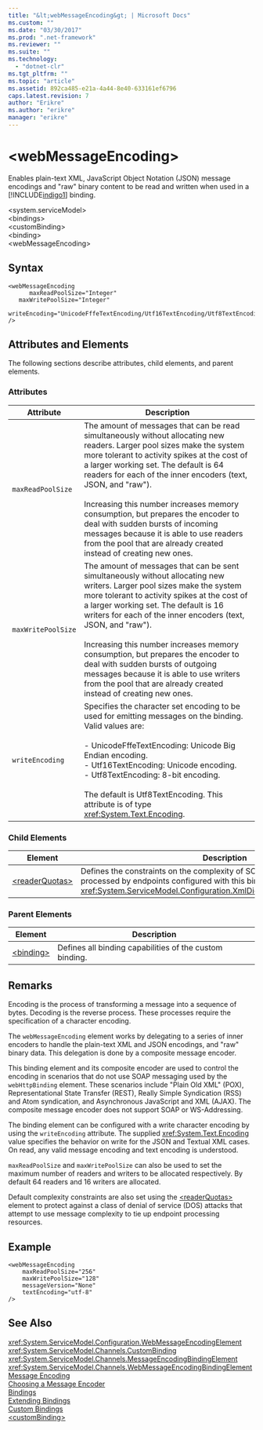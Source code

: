 ```yaml
---
title: "&lt;webMessageEncoding&gt; | Microsoft Docs"
ms.custom: ""
ms.date: "03/30/2017"
ms.prod: ".net-framework"
ms.reviewer: ""
ms.suite: ""
ms.technology: 
  - "dotnet-clr"
ms.tgt_pltfrm: ""
ms.topic: "article"
ms.assetid: 892ca485-e21a-4a44-8e40-633161ef6796
caps.latest.revision: 7
author: "Erikre"
ms.author: "erikre"
manager: "erikre"
---
```

# &lt;webMessageEncoding&gt;
Enables plain-text XML, JavaScript Object Notation (JSON) message encodings and "raw" binary content to be read and written when used in a [!INCLUDE[indigo1](../../../../../includes/indigo1-md.md)] binding.  
  
 \<system.serviceModel>  
\<bindings>  
\<customBinding>  
\<binding>  
\<webMessageEncoding>  
  
## Syntax  
  
```  
<webMessageEncoding   
      maxReadPoolSize="Integer"  
   maxWritePoolSize="Integer"  
  
writeEncoding="UnicodeFffeTextEncoding/Utf16TextEncoding/Utf8TextEncoding" />  
```  
  
## Attributes and Elements  
 The following sections describe attributes, child elements, and parent elements.  
  
### Attributes  
  
|Attribute|Description|  
|---------------|-----------------|  
|`maxReadPoolSize`|The amount of messages that can be read simultaneously without allocating new readers. Larger pool sizes make the system more tolerant to activity spikes at the cost of a larger working set. The default is 64 readers for each of the inner encoders (text, JSON, and "raw").<br /><br /> Increasing this number increases memory consumption, but prepares the encoder to deal with sudden bursts of incoming messages because it is able to use readers from the pool that are already created instead of creating new ones.|  
|`maxWritePoolSize`|The amount of messages that can be sent simultaneously without allocating new writers. Larger pool sizes make the system more tolerant to activity spikes at the cost of a larger working set. The default is 16 writers for each of the inner encoders (text, JSON, and "raw").<br /><br /> Increasing this number increases memory consumption, but prepares the encoder to deal with sudden bursts of outgoing messages because it is able to use writers from the pool that are already created instead of creating new ones.|  
|`writeEncoding`|Specifies the character set encoding to be used for emitting messages on the binding. Valid values are:<br /><br /> -   UnicodeFffeTextEncoding: Unicode Big Endian encoding.<br />-   Utf16TextEncoding: Unicode encoding.<br />-   Utf8TextEncoding: 8-bit encoding.<br /><br /> The default is Utf8TextEncoding. This attribute is of type <xref:System.Text.Encoding>.|  
  
### Child Elements  
  
|Element|Description|  
|-------------|-----------------|  
|[\<readerQuotas>](http://msdn.microsoft.com/library/3e5e42ff-cef8-478f-bf14-034449239bfd)|Defines the constraints on the complexity of SOAP messages that can be processed by endpoints configured with this binding. This element is of type <xref:System.ServiceModel.Configuration.XmlDictionaryReaderQuotasElement>.|  
  
### Parent Elements  
  
|Element|Description|  
|-------------|-----------------|  
|[\<binding>](../../../../../docs/framework/misc/binding.md)|Defines all binding capabilities of the custom binding.|  
  
## Remarks  
 Encoding is the process of transforming a message into a sequence of bytes. Decoding is the reverse process. These processes require the specification of a character encoding.  
  
 The `webMessageEncoding` element works by delegating to a series of inner encoders to handle the plain-text XML and JSON encodings, and "raw" binary data. This delegation is done by a composite message encoder.  
  
 This binding element and its composite encoder are used to control the encoding in scenarios that do not use SOAP messaging used by the `webHttpBinding` element. These scenarios include "Plain Old XML" (POX), Representational State Transfer (REST), Really Simple Syndication (RSS) and Atom syndication, and Asynchronous JavaScript and XML (AJAX). The composite message encoder does not support SOAP or WS-Addressing.  
  
 The binding element can be configured with a write character encoding by using the `writeEncoding` attribute. The supplied <xref:System.Text.Encoding> value specifies the behavior on write for the JSON and Textual XML cases. On read, any valid message encoding and text encoding is understood.  
  
 `maxReadPoolSize` and `maxWritePoolSize` can also be used to set the maximum number of readers and writers to be allocated respectively. By default 64 readers and 16 writers are allocated.  
  
 Default complexity constraints are also set using the [\<readerQuotas>](http://msdn.microsoft.com/library/3e5e42ff-cef8-478f-bf14-034449239bfd) element to protect against a class of denial of service (DOS) attacks that attempt to use message complexity to tie up endpoint processing resources.  
  
## Example  
  
```  
<webMessageEncoding   
    maxReadPoolSize="256"  
    maxWritePoolSize="128"  
    messageVersion="None"  
    textEncoding="utf-8"   
/>  
```  
  
## See Also  
 <xref:System.ServiceModel.Configuration.WebMessageEncodingElement>   
 <xref:System.ServiceModel.Channels.CustomBinding>   
 <xref:System.ServiceModel.Channels.MessageEncodingBindingElement>   
 <xref:System.ServiceModel.Channels.WebMessageEncodingBindingElement>   
 [Message Encoding](../../../../../docs/framework/configure-apps/file-schema/wcf/message-encoding.md)   
 [Choosing a Message Encoder](../../../../../docs/framework/wcf/feature-details/choosing-a-message-encoder.md)   
 [Bindings](../../../../../docs/framework/wcf/bindings.md)   
 [Extending Bindings](../../../../../docs/framework/wcf/extending/extending-bindings.md)   
 [Custom Bindings](../../../../../docs/framework/wcf/extending/custom-bindings.md)   
 [\<customBinding>](../../../../../docs/framework/configure-apps/file-schema/wcf/custombinding.md)
